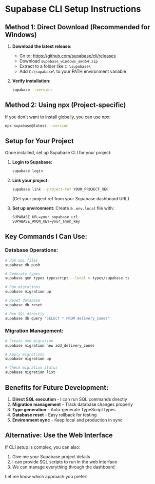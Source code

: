 # Supabase CLI Setup Instructions

## Method 1: Direct Download (Recommended for Windows)

1. **Download the latest release:**
   - Go to: https://github.com/supabase/cli/releases
   - Download `supabase_windows_amd64.zip`
   - Extract to a folder like `C:\supabase\`
   - Add `C:\supabase\` to your PATH environment variable

2. **Verify installation:**
   ```bash
   supabase --version
   ```

## Method 2: Using npx (Project-specific)

If you don't want to install globally, you can use npx:

```bash
npx supabase@latest --version
```

## Setup for Your Project

Once installed, set up Supabase CLI for your project:

1. **Login to Supabase:**
   ```bash
   supabase login
   ```

2. **Link your project:**
   ```bash
   supabase link --project-ref YOUR_PROJECT_REF
   ```
   (Get your project ref from your Supabase dashboard URL)

3. **Set up environment:**
   Create a `.env.local` file with:
   ```
   SUPABASE_URL=your_supabase_url
   SUPABASE_ANON_KEY=your_anon_key
   ```

## Key Commands I Can Use:

### Database Operations:
```bash
# Run SQL files
supabase db push

# Generate types
supabase gen types typescript --local > types/supabase.ts

# Run migrations
supabase migration up

# Reset database
supabase db reset

# Run SQL directly
supabase db query "SELECT * FROM delivery_zones"
```

### Migration Management:
```bash
# Create new migration
supabase migration new add_delivery_zones

# Apply migrations
supabase migration up

# Check migration status
supabase migration list
```

## Benefits for Future Development:

1. **Direct SQL execution** - I can run SQL commands directly
2. **Migration management** - Track database changes properly
3. **Type generation** - Auto-generate TypeScript types
4. **Database reset** - Easy rollback for testing
5. **Environment sync** - Keep local and production in sync

## Alternative: Use the Web Interface

If CLI setup is complex, you can also:
1. Give me your Supabase project details
2. I can provide SQL scripts to run in the web interface
3. We can manage everything through the dashboard

Let me know which approach you prefer!